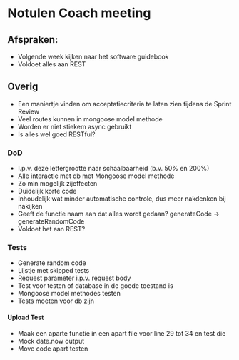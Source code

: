 # Notulen Coach meeting

## Afspraken:
* Volgende week kijken naar het software guidebook
* Voldoet alles aan REST

## Overig

* Een maniertje vinden om acceptatiecriteria te laten zien tijdens de Sprint Review
* Veel routes kunnen in mongoose model methode 
* Worden er niet stiekem async gebruikt
* Is alles wel goed RESTful?

### DoD
* I.p.v. deze lettergrootte naar schaalbaarheid (b.v. 50% en 200%)
* Alle interactie met db met Mongoose model methode
* Zo min mogelijk zijeffecten
* Duidelijk korte code
* Inhoudelijk wat minder automatische controle, dus meer nakdenken bij nakijken
* Geeft de functie naam aan dat alles wordt gedaan? generateCode -> generateRandomCode
* Voldoet het aan REST?


### Tests
* Generate random code
* Lijstje met skipped tests
* Request parameter i.p.v. request body
* Test voor testen of database in de goede toestand is
* Mongoose model methodes testen
* Tests moeten voor db zijn
  
#### Upload Test
* Maak een aparte functie in een apart file voor line 29 tot 34 en test die
* Mock date.now output
* Move code apart testen


